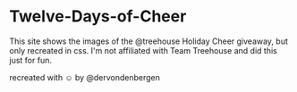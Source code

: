 Twelve-Days-of-Cheer
====================

This site shows the images of the @treehouse Holiday Cheer giveaway, but only recreated in css. I'm not affiliated with Team Treehouse and did this just for fun.

recreated with ☺ by @dervondenbergen

